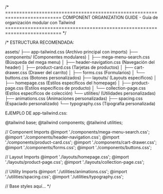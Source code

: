 /* ==========================================================================
   COMPONENT ORGANIZATION GUIDE - Guía de organización modular con Tailwind
   ========================================================================== */

/*
ESTRUCTURA RECOMENDADA:

assets/
├── app-tailwind.css          (Archivo principal con imports)
├── components/               (Componentes modulares)
│   ├── mega-menu-search.css  (Búsqueda del mega menu)
│   ├── header-navigation.css (Navegación del header)
│   ├── product-card.css      (Tarjetas de productos)
│   ├── cart-drawer.css       (Drawer del carrito)
│   ├── forms.css             (Formularios)
│   └── buttons.css           (Botones personalizados)
├── layouts/                  (Layouts específicos)
│   ├── homepage.css          (Estilos específicos del homepage)
│   ├── product-page.css      (Estilos específicos de producto)
│   └── collection-page.css   (Estilos específicos de colección)
└── utilities/                (Utilidades personalizadas)
    ├── animations.css        (Animaciones personalizadas)
    ├── spacing.css           (Espaciado personalizado)
    └── typography.css        (Tipografía personalizada)

EJEMPLO DE app-tailwind.css:

@tailwind base;
@tailwind components;
@tailwind utilities;

// Component Imports
@import './components/mega-menu-search.css';
@import './components/header-navigation.css';
@import './components/product-card.css';
@import './components/cart-drawer.css';
@import './components/forms.css';
@import './components/buttons.css';

// Layout Imports
@import './layouts/homepage.css';
@import './layouts/product-page.css';
@import './layouts/collection-page.css';

// Utility Imports
@import './utilities/animations.css';
@import './utilities/spacing.css';
@import './utilities/typography.css';

// Base styles aquí...
*/
